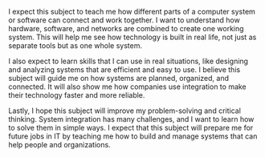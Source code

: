 I expect this subject to teach me how different parts of a computer system or software can connect and work together. I want to understand how hardware, software, and networks are combined to create one working system. This will help me see how technology is built in real life, not just as separate tools but as one whole system.

I also expect to learn skills that I can use in real situations, like designing and analyzing systems that are efficient and easy to use. I believe this subject will guide me on how systems are planned, organized, and connected. It will also show me how companies use integration to make their technology faster and more reliable.

Lastly, I hope this subject will improve my problem-solving and critical thinking. System integration has many challenges, and I want to learn how to solve them in simple ways. I expect that this subject will prepare me for future jobs in IT by teaching me how to build and manage systems that can help people and organizations.

